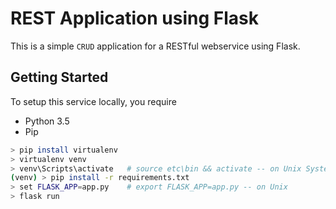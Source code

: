 # REST Application using Flask
This is a simple `CRUD` application for a RESTful webservice using Flask.

## Getting Started
To setup this service locally, you require
- Python 3.5
- Pip

```bash
> pip install virtualenv
> virtualenv venv
> venv\Scripts\activate   # source etc\bin && activate -- on Unix Systems.
(venv) > pip install -r requirements.txt
> set FLASK_APP=app.py    # export FLASK_APP=app.py -- on Unix
> flask run
```